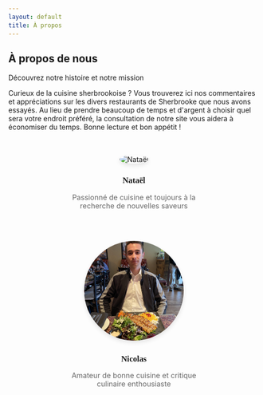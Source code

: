 ```yaml
---
layout: default
title: À propos
---
```


<div class="page-header">
  <h2>À propos de nous</h2>
  <p>Découvrez notre histoire et notre mission</p>
</div>

<div class="about-content">
  <p>Curieux de la cuisine sherbrookoise ? Vous trouverez ici nos commentaires et appréciations sur les divers restaurants de Sherbrooke que nous avons essayés. Au lieu de prendre beaucoup de temps et d'argent à choisir quel sera votre endroit préféré, la consultation de notre site vous aidera à économiser du temps. Bonne lecture et bon appétit !</p>
</div>

<div class="team-section">
  <div class="team-member">
    <img src="/images/Baladi Nataël.jpg" alt="Nataël" class="team-photo" loading="lazy">
    <h3>Nataël</h3>
    <p>Passionné de cuisine et toujours à la recherche de nouvelles saveurs</p>
  </div>
  <div class="team-member">
    <img src="/images/Persepolis Nicolas.jpg" alt="Nicolas" class="team-photo" loading="lazy">
    <h3>Nicolas</h3>
    <p>Amateur de bonne cuisine et critique culinaire enthousiaste</p>
  </div>
</div>

<style>
.team-section {
  display: flex;
  justify-content: center;
  gap: 3rem;
  margin-top: 3rem;
  flex-wrap: wrap;
}

.team-member {
  text-align: center;
  flex: 0 1 300px;
}

.team-photo {
  width: 200px;
  height: 200px;
  border-radius: 50%;
  object-fit: cover;
  margin-bottom: 1rem;
  box-shadow: 0 4px 8px rgba(0,0,0,0.1);
  transition: transform 0.3s ease, box-shadow 0.3s ease;
}

.team-photo:hover {
  transform: scale(1.05);
  box-shadow: 0 6px 12px rgba(0,0,0,0.2);
}

.team-member h3 {
  color: var(--primary-color);
  font-family: 'Playfair Display', serif;
  margin: 0.5rem 0;
}

.team-member p {
  color: #666;
  font-size: 0.9rem;
}

@media (max-width: 768px) {
  .team-section {
    gap: 2rem;
  }
  
  .team-photo {
    width: 150px;
    height: 150px;
  }
}
</style>
